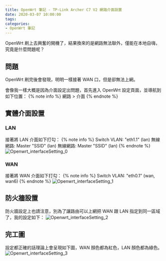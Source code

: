 ```yaml
---
title: OpenWrt 筆記 - TP-Link Archer C7 V2 網路介面設置
date: 2020-03-07 10:00:00
tags:
categories:
- OpenWrt 筆記
---
```

OpenWrt 刷上去興奮的開機了，結果換來的是網路無法聯外，僅能在本地自嗨，究竟是什麼問題呢？
<!-- more -->
## 問題
OpenWrt 刷完後會發現，明明一樣接著 WAN 口，但是卻無法上網。

會像我一樣大概是因為介面設定出問題，首先進入 OpenWrt 設定頁面，並導航到如下位置：
{% note info %} 
網路 > 介面
{% endnote %}

## 實體介面設置
### LAN
接著將 LAN 介面如下打勾：
{% note info %} 
Switch VLAN: "eth1.1" (lan)
無線網路: Master "SSID" (lan)
無線網路: Master "SSID"  (lan)
{% endnote %}
![Openwrt_interfaceSetting_0](Openwrt_interfaceSetting_0.png)

### WAN
接著將 WAN 介面如下打勾：
{% note info %} 
Switch VLAN: "eth0.1" (wan, wan6)
{% endnote %}
![Openwrt_interfaceSetting_1](Openwrt_interfaceSetting_1.png)

## 防火牆設置
防火牆設定上也請注意，別為了讓路由可以上網把 WAN 跟 LAN 指定到同一區域了，我的設定如下：
![Openwrt_interfaceSetting_2](Openwrt_interfaceSetting_2.png)

## 完工圖
設定都正確的話理論上會呈現如下圖，WAN 顏色都為紅色，LAN 顏色都為綠色。
![Openwrt_interfaceSetting_3](Openwrt_interfaceSetting_3.png)